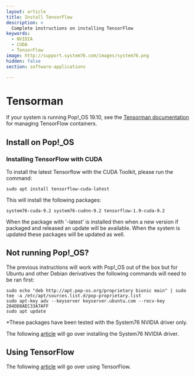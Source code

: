 ```yaml
---
layout: article
title: Install TensorFlow
description: >
  Complete instructions on installing TensorFlow
keywords:
  - NVIDIA
  - CUDA
  - TensorFlow
image: http://support.system76.com/images/system76.png
hidden: false
section: software-applications

---
```


# Tensorman

If your system is running Pop!_OS 19.10, see the [Tensorman documentation](/articles/use-tensorman/) for managing TensorFlow containers.

## Install on Pop!_OS

### Installing TensorFlow with CUDA

To install the latest Tensorflow with the CUDA Toolkit, please run the command:

```
sudo apt install tensorflow-cuda-latest
```

This will install the following packages:

```
system76-cuda-9.2 system76-cudnn-9.2 tensorflow-1.9-cuda-9.2
```

When the package with '-latest' is installed then when a new version if packaged and released an update will be available. When the system is updated these packages will be updated as well.

## Not running Pop!_OS?

The previous instructions will work with Pop!_OS out of the box but for Ubuntu and other Debian derivatives the following commands will need to be ran first:

```
sudo echo "deb http://apt.pop-os.org/proprietary bionic main" | sudo tee -a /etc/apt/sources.list.d/pop-proprietary.list
sudo apt-key adv --keyserver keyserver.ubuntu.com --recv-key 204DD8AEC33A7AFF
sudo apt update
```

*These packages have been tested with the System76 NVIDIA driver only.

The following [article](https://support.system76.com/articles/system76-driver/) will go over installing the System76 NVIDIA driver.

## Using TensorFlow

The following [article](https://support.system76.com/articles/use-tensorflow/) will go over using TensorFlow.

